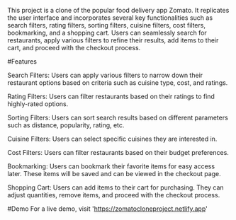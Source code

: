This project is a clone of the popular food delivery app Zomato. It replicates the user interface and incorporates several key functionalities such as search filters, rating filters, sorting filters, cuisine filters, cost filters, bookmarking, and a shopping cart. Users can seamlessly search for restaurants, apply various filters to refine their results, add items to their cart, and proceed with the checkout process.

#Features

Search Filters: Users can apply various filters to narrow down their restaurant options based on criteria such as cuisine type, cost, and ratings.

Rating Filters: Users can filter restaurants based on their ratings to find highly-rated options.

Sorting Filters: Users can sort search results based on different parameters such as distance, popularity, rating, etc.

Cuisine Filters: Users can select specific cuisines they are interested in.

Cost Filters: Users can filter restaurants based on their budget preferences.

Bookmarking: Users can bookmark their favorite items for easy access later. These items will be saved and can be viewed in the checkout page.

Shopping Cart: Users can add items to their cart for purchasing. They can adjust quantities, remove items, and proceed with the checkout process.


#Demo 
For a live demo, visit 'https://zomatocloneproject.netlify.app'
